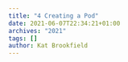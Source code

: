 ```yaml
---
title: "4 Creating a Pod"
date: 2021-06-07T22:34:21+01:00
archives: "2021"
tags: []
author: Kat Brookfield
---
```

